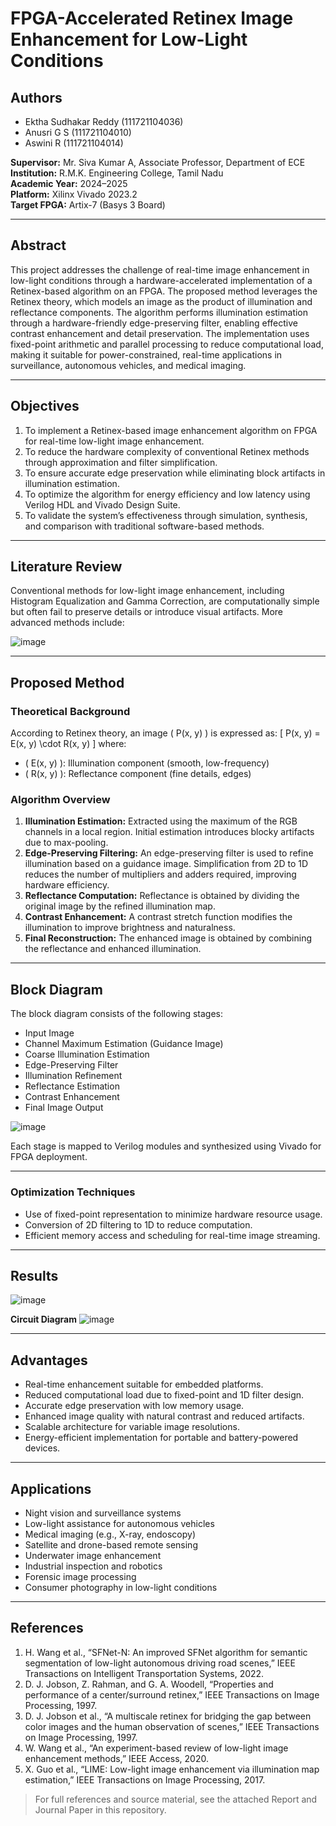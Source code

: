 # FPGA-Accelerated Retinex Image Enhancement for Low-Light Conditions

## Authors
- Ektha Sudhakar Reddy (111721104036)  
- Anusri G S (111721104010)  
- Aswini R (111721104014)  

**Supervisor:** Mr. Siva Kumar A, Associate Professor, Department of ECE  
**Institution:** R.M.K. Engineering College, Tamil Nadu  
**Academic Year:** 2024–2025  
**Platform:** Xilinx Vivado 2023.2  
**Target FPGA:** Artix-7 (Basys 3 Board)

---

## Abstract

This project addresses the challenge of real-time image enhancement in low-light conditions through a hardware-accelerated implementation of a Retinex-based algorithm on an FPGA. The proposed method leverages the Retinex theory, which models an image as the product of illumination and reflectance components. The algorithm performs illumination estimation through a hardware-friendly edge-preserving filter, enabling effective contrast enhancement and detail preservation. The implementation uses fixed-point arithmetic and parallel processing to reduce computational load, making it suitable for power-constrained, real-time applications in surveillance, autonomous vehicles, and medical imaging.

---

## Objectives

1. To implement a Retinex-based image enhancement algorithm on FPGA for real-time low-light image enhancement.
2. To reduce the hardware complexity of conventional Retinex methods through approximation and filter simplification.
3. To ensure accurate edge preservation while eliminating block artifacts in illumination estimation.
4. To optimize the algorithm for energy efficiency and low latency using Verilog HDL and Vivado Design Suite.
5. To validate the system’s effectiveness through simulation, synthesis, and comparison with traditional software-based methods.

---

## Literature Review

Conventional methods for low-light image enhancement, including Histogram Equalization and Gamma Correction, are computationally simple but often fail to preserve details or introduce visual artifacts. More advanced methods include:

![image](https://github.com/user-attachments/assets/0d8531fa-a564-4c98-991d-1673b17a5323)


---

## Proposed Method

### Theoretical Background

According to Retinex theory, an image \( P(x, y) \) is expressed as:
\[ P(x, y) = E(x, y) \cdot R(x, y) \]
where:
- \( E(x, y) \): Illumination component (smooth, low-frequency)
- \( R(x, y) \): Reflectance component (fine details, edges)

### Algorithm Overview

1. **Illumination Estimation:** Extracted using the maximum of the RGB channels in a local region. Initial estimation introduces blocky artifacts due to max-pooling.
2. **Edge-Preserving Filtering:** An edge-preserving filter is used to refine illumination based on a guidance image. Simplification from 2D to 1D reduces the number of multipliers and adders required, improving hardware efficiency.
3. **Reflectance Computation:** Reflectance is obtained by dividing the original image by the refined illumination map.
4. **Contrast Enhancement:** A contrast stretch function modifies the illumination to improve brightness and naturalness.
5. **Final Reconstruction:** The enhanced image is obtained by combining the reflectance and enhanced illumination.


---

## Block Diagram

The block diagram consists of the following stages:

- Input Image
- Channel Maximum Estimation (Guidance Image)
- Coarse Illumination Estimation
- Edge-Preserving Filter
- Illumination Refinement
- Reflectance Estimation
- Contrast Enhancement
- Final Image Output

![image](https://github.com/user-attachments/assets/b3c02e72-be09-441b-b1f6-b23eb3320f0a)


Each stage is mapped to Verilog modules and synthesized using Vivado for FPGA deployment.

---

### Optimization Techniques

- Use of fixed-point representation to minimize hardware resource usage.
- Conversion of 2D filtering to 1D to reduce computation.
- Efficient memory access and scheduling for real-time image streaming.

---

## Results
![image](https://github.com/user-attachments/assets/354e39ca-1aea-419b-b594-e80a3d16764a)

**Circuit Diagram**
![image](https://github.com/user-attachments/assets/0f07ff1a-4c3b-4439-9b14-8c74b17b17bb)

---

## Advantages

- Real-time enhancement suitable for embedded platforms.
- Reduced computational load due to fixed-point and 1D filter design.
- Accurate edge preservation with low memory usage.
- Enhanced image quality with natural contrast and reduced artifacts.
- Scalable architecture for variable image resolutions.
- Energy-efficient implementation for portable and battery-powered devices.

---

## Applications

- Night vision and surveillance systems
- Low-light assistance for autonomous vehicles
- Medical imaging (e.g., X-ray, endoscopy)
- Satellite and drone-based remote sensing
- Underwater image enhancement
- Industrial inspection and robotics
- Forensic image processing
- Consumer photography in low-light conditions

---

## References

1. H. Wang et al., “SFNet-N: An improved SFNet algorithm for semantic segmentation of low-light autonomous driving road scenes,” IEEE Transactions on Intelligent Transportation Systems, 2022.
2. D. J. Jobson, Z. Rahman, and G. A. Woodell, “Properties and performance of a center/surround retinex,” IEEE Transactions on Image Processing, 1997.
3. D. J. Jobson et al., “A multiscale retinex for bridging the gap between color images and the human observation of scenes,” IEEE Transactions on Image Processing, 1997.
4. W. Wang et al., “An experiment-based review of low-light image enhancement methods,” IEEE Access, 2020.
5. X. Guo et al., “LIME: Low-light image enhancement via illumination map estimation,” IEEE Transactions on Image Processing, 2017.

> For full references and source material, see the attached Report and Journal Paper in this repository.

